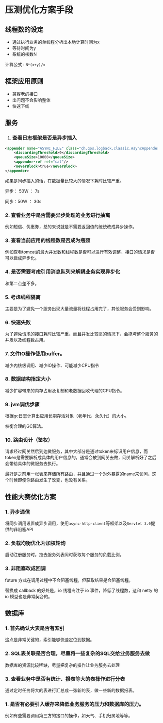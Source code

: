 # 压测优化方案手段



## 线程数的设定

- 通过执行业务的单线程分析出本地计算时间为x
- 等待时间为y
- 系统的核数N

计算公式 : `N*(x+y)/x`



## 框架应用原则

- 兼容老的接口
- 出问题不会影响整体
- 快速下线

## 服务

1. ### 查看日志框架是否是异步插入

```xml
<appender name="ASYNC_FILE" class="ch.qos.logback.classic.AsyncAppender">
    <discardingThreshold>0</discardingThreshold>
    <queueSize>10000</queueSize>
    <appender-ref ref="cat"/>
    <neverBlock>true</neverBlock>
</appender>
```

如果是同步插入的话，在数据量比较大的情况下耗时比较严重。

异步： 50W ： 7s

同步：50W  ： 30s

### 2. 查看业务中是否需要异步处理的业务进行抽离

例如短信、优惠券，总的来说就是不需要返回值的统统改成异步操作。

### 3. 查看当前应用的线程数是否成为瓶颈

例如查看tomcat的最大并发数和线程数是否可以进行有效调整，接口的请求是否可以做成异步化。

### 4. 是否需要考虑引用消息队列来解耦业务实现异步化

和第二点差不多。

### 5. 考虑线程隔离

主要是为了避免一个服务出现大量流量将线程占用完了，其他服务会受到影响。

### 6. 快速失败

为了避免请求的接口耗时比较严重，而且并发比较高的情况下，会拖垮整个服务的并发以及线程数占用。

### 7. 文件IO操作使用buffer。

减少内核级调用、减少IO操作、可能减少CPU指令

### 8. 数据结构指定大小

减少扩容带来的内存占用及复制和老数据回收代理的CPU指令。

### 9. jvm调优步骤

根据gc日志计算出应用长期存活对象（老年代、永久代）的大小。

权衡合理的GC算法。

### 10. 路由设计（鉴权）

请求经过网关然后到达微服务，其中大部分是通过token来标识用户信息，而token是需要解析成具体的用户信息的，通常会放到网关去做，网关解析好了之后会带给具体的微服务去执行。

最好是之前用一张表来存储所有路由，并且通过一个对外暴露的name来访问，这个时候即便你路由发生了改变，也没有关系。



## 性能大赛优化方案

### 1. 异步通信

将同步调用设置成异步调用，使用`async-http-client`等框架以及`Servlet 3.0`提供的非阻塞API

### 2. 负载均衡优化为加权轮询

启动注册服务时，拉去服务列表同时获取每个服务的负载比例。

### 3. 非阻塞改成回调

future 方式在调用过程中不会阻塞线程，但获取结果是会阻塞线程。

替换成 callback 的好处是，io 线程专注于 io 事件，降低了线程数，这和 netty 的 io 模型也是非常契合的。







## 数据库

### 1. 首先确认大表是否有索引

这点是非常关键的，索引能够快速定位到数据。

### 2. SQL表关联是否合理，尽量将一些复杂的SQL交给业务服务去做

数据库的资源比较稀缺，尽量把复杂的操作让业务服务去处理

### 3. 查看业务中是否有统计、报表等大的表操作进行分表

通过定时任务将大的表进行汇总成一张新的表，做一些新的数据报表。

### 1. 是否有必要引入缓存来降低业务服务的压力和数据库的压力。

例如有些需要调用第三方的接口的操作，如天气、手机归属地等等。















